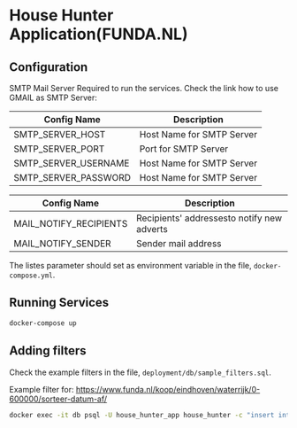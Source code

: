 # House Hunter Application(FUNDA.NL)

## Configuration

SMTP Mail Server Required to run the services. Check the link how to use GMAIL as SMTP Server:

| Config Name          | Description               |
|----------------------|---------------------------|
| SMTP_SERVER_HOST     | Host Name for SMTP Server |
| SMTP_SERVER_PORT     | Port for SMTP Server      |
| SMTP_SERVER_USERNAME | Host Name for SMTP Server |
| SMTP_SERVER_PASSWORD | Host Name for SMTP Server |


| Config Name            | Description                                 |
|------------------------|---------------------------------------------|
| MAIL_NOTIFY_RECIPIENTS | Recipients' addressesto notify new adverts  |
| MAIL_NOTIFY_SENDER     | Sender mail address                         |

The listes parameter should set as environment variable in the file, `docker-compose.yml`.

## Running Services

```bash
docker-compose up
```

## Adding filters

Check the example filters in the file, `deployment/db/sample_filters.sql`.

Example filter for: https://www.funda.nl/koop/eindhoven/waterrijk/0-600000/sorteer-datum-af/
```bash
docker exec -it db psql -U house_hunter_app house_hunter -c "insert into public.house_filter_entity (id, base_url, district, province, max, min, sort_order) values (3, 'https://www.funda.nl/koop/', 'waterrijk', 'Eindhoven', 600000, 0, 'DESC_DATE');"
```




